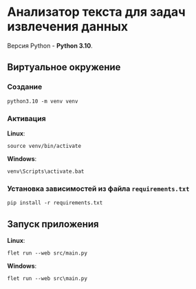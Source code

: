 # Анализатор текста для задач извлечения данных

Версия Python - **Python 3.10**.

## Виртуальное окружение

### Создание

```commandline
python3.10 -m venv venv
```

### Активация

**Linux**:

```commandline
source venv/bin/activate
```

**Windows**:

```commandline
venv\Scripts\activate.bat
```

### Установка зависимостей из файла `requirements.txt`

```commandline
pip install -r requirements.txt
```

## Запуск приложения

**Linux**:

```commandline
flet run --web src/main.py
```

**Windows**:

```commandline
flet run --web src\main.py
```
